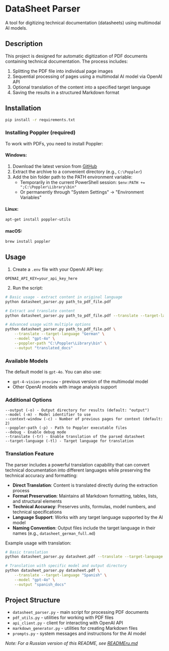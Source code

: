 # DataSheet Parser

A tool for digitizing technical documentation (datasheets) using multimodal AI models.

## Description

This project is designed for automatic digitization of PDF documents containing technical documentation. The process includes:
1. Splitting the PDF file into individual page images
2. Sequential processing of pages using a multimodal AI model via OpenAI API
3. Optional translation of the content into a specified target language
4. Saving the results in a structured Markdown format

## Installation

```bash
pip install -r requirements.txt
```

### Installing Poppler (required)

To work with PDFs, you need to install Poppler:

#### Windows:
1. Download the latest version from [GitHub](https://github.com/oschwartz10612/poppler-windows/releases/)
2. Extract the archive to a convenient directory (e.g., `C:\Poppler`)
3. Add the bin folder path to the PATH environment variable:
   - Temporarily in the current PowerShell session: `$env:PATH += ";C:\Poppler\Library\bin"`
   - Or permanently through "System Settings" → "Environment Variables"

#### Linux:
```bash
apt-get install poppler-utils
```

#### macOS:
```bash
brew install poppler
```

## Usage

1. Create a `.env` file with your OpenAI API key:
```
OPENAI_API_KEY=your_api_key_here
```

2. Run the script:
```bash
# Basic usage - extract content in original language
python datasheet_parser.py path_to_pdf_file.pdf

# Extract and translate content
python datasheet_parser.py path_to_pdf_file.pdf --translate --target-language "Russian"

# Advanced usage with multiple options
python datasheet_parser.py path_to_pdf_file.pdf \
    --translate --target-language "German" \
    --model "gpt-4o" \
    --poppler-path "C:\Poppler\Library\bin" \
    --output "translated_docs"
```

### Available Models

The default model is `gpt-4o`. You can also use:
- `gpt-4-vision-preview` - previous version of the multimodal model
- Other OpenAI models with image analysis support

### Additional Options

```
--output (-o) - Output directory for results (default: "output")
--model (-m) - Model identifier to use
--context-window (-c) - Number of previous pages for context (default: 2)
--poppler-path (-p) - Path to Poppler executable files
--debug - Enable debug mode
--translate (-tr) - Enable translation of the parsed datasheet
--target-language (-tl) - Target language for translation
```

### Translation Feature

The parser includes a powerful translation capability that can convert technical documentation into different languages while preserving the technical accuracy and formatting:

- **Direct Translation**: Content is translated directly during the extraction process
- **Format Preservation**: Maintains all Markdown formatting, tables, lists, and structural elements
- **Technical Accuracy**: Preserves units, formulas, model numbers, and technical specifications
- **Language Support**: Works with any target language supported by the AI model
- **Naming Convention**: Output files include the target language in their names (e.g., `datasheet_german_full.md`)

Example usage with translation:
```bash
# Basic translation
python datasheet_parser.py datasheet.pdf --translate --target-language "French"

# Translation with specific model and output directory
python datasheet_parser.py datasheet.pdf \
    --translate --target-language "Spanish" \
    --model "gpt-4o" \
    --output "spanish_docs"
```

## Project Structure

- `datasheet_parser.py` - main script for processing PDF documents
- `pdf_utils.py` - utilities for working with PDF files
- `api_client.py` - client for interacting with OpenAI API
- `markdown_generator.py` - utilities for creating Markdown files
- `prompts.py` - system messages and instructions for the AI model

*Note: For a Russian version of this README, see [READMEru.md](READMEru.md)* 